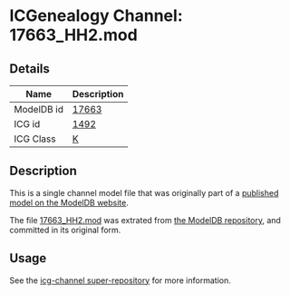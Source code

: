 # ICGenealogy Channel: 17663\_HH2.mod

## Details

Name | Description
---- | -----------
ModelDB id | [17663](http://senselab.med.yale.edu/ModelDB/ShowModel.cshtml?model=17663)
ICG id | [1492](http://icg.neurotheory.ox.ac.uk/channels/1/1492)
ICG Class | [K](http://icg.neurotheory.ox.ac.uk/channels/1)

## Description

This is a single channel model file that was originally part of a [published model on the ModelDB website](http://senselab.med.yale.edu/mModelDB/ShowModel.cshtml?model=17663).

The file [17663\_HH2.mod](17663_HH2.mod) was extrated from [the ModelDB repository](http://senselab.med.yale.edu/ModelDB/ShowModel.cshtml?model=17663), and committed in its original form.

## Usage

See the [icg-channel super-repository](https://github.com/icgenealogy/icg-channels) for more information.